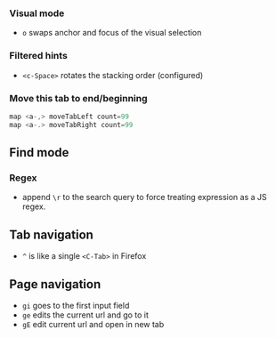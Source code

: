 ### Visual mode
- `o` swaps anchor and focus of the visual selection
### Filtered hints
- `<c-Space>` rotates the stacking order (configured)
### Move this tab to end/beginning
``` js
map <a-,> moveTabLeft count=99
map <a-.> moveTabRight count=99
```
## Find mode
### Regex
- append `\r` to the search query to force treating expression as a JS regex.

## Tab navigation
- `^` is like a single `<C-Tab>` in Firefox

## Page navigation
- `gi` goes to the first input field
- `ge` edits the current url and go to it
- `gE` edit current url and open in new tab
